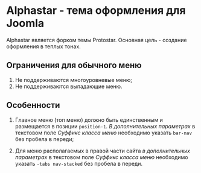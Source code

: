 # Alphastar - тема оформления для Joomla

Alphastar является форком темы Protostar. Основная цель - создание оформления в теплых тонах.

## Ограничения для обычного меню

1. Не поддерживаются многоуровневые меню;
2. Не поддерживаются выпадающие меню.

## Особенности

1. Главное меню (топ меню) должно быть единственным и размещается в позиции `position-1`. *В дополнительных параметрах* в текстовом поле *Суффикс класса меню* необходимо указать `bar-nav` без пробела в переди;

2. Для меню располагаемых в правой части сайта *в дополнительных параметрах* в текстовом поле *Суффикс класса меню* необходимо указать `-tabs nav-stacked` без пробела в переди.



